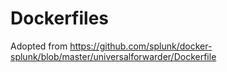 # Dockerfiles
Adopted from https://github.com/splunk/docker-splunk/blob/master/universalforwarder/Dockerfile
